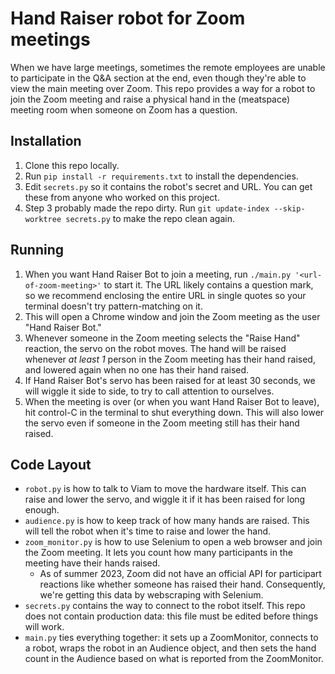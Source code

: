 # Hand Raiser robot for Zoom meetings

When we have large meetings, sometimes the remote employees are unable to participate in the Q&A section at the end, even though they're able to view the main meeting over Zoom. This repo provides a way for a robot to join the Zoom meeting and raise a physical hand in the (meatspace) meeting room when someone on Zoom has a question.

## Installation

1. Clone this repo locally.
2. Run `pip install -r requirements.txt` to install the dependencies.
3. Edit `secrets.py` so it contains the robot's secret and URL. You can get these from anyone who worked on this project.
4. Step 3 probably made the repo dirty. Run `git update-index --skip-worktree secrets.py` to make the repo clean again.

## Running
1. When you want Hand Raiser Bot to join a meeting, run `./main.py '<url-of-zoom-meeting>'` to start it. The URL likely contains a question mark, so we recommend enclosing the entire URL in single quotes so your terminal doesn't try pattern-matching on it.
2. This will open a Chrome window and join the Zoom meeting as the user "Hand Raiser Bot."
3. Whenever someone in the Zoom meeting selects the "Raise Hand" reaction, the servo on the robot moves. The hand will be raised whenever _at least 1_ person in the Zoom meeting has their hand raised, and lowered again when no one has their hand raised.
4. If Hand Raiser Bot's servo has been raised for at least 30 seconds, we will wiggle it side to side, to try to call attention to ourselves.
5. When the meeting is over (or when you want Hand Raiser Bot to leave), hit control-C in the terminal to shut everything down. This will also lower the servo even if someone in the Zoom meeting still has their hand raised.

## Code Layout
- `robot.py` is how to talk to Viam to move the hardware itself. This can raise and lower the servo, and wiggle it if it has been raised for long enough.
- `audience.py` is how to keep track of how many hands are raised. This will tell the robot when it's time to raise and lower the hand.
- `zoom_monitor.py` is how to use Selenium to open a web browser and join the Zoom meeting. It lets you count how many participants in the meeting have their hands raised.
  - As of summer 2023, Zoom did not have an official API for participart reactions like whether someone has raised their hand. Consequently, we're getting this data by webscraping with Selenium.
- `secrets.py` contains the way to connect to the robot itself. This repo does not contain production data: this file must be edited before things will work.
- `main.py` ties everything together: it sets up a ZoomMonitor, connects to a robot, wraps the robot in an Audience object, and then sets the hand count in the Audience based on what is reported from the ZoomMonitor.
